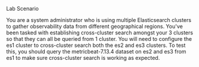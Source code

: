 Lab Scenario

You are a system administrator who is using multiple Elasticsearch clusters to gather observability data from different geographical regions. You've been tasked with establishing cross-cluster search amongst your 3 clusters so that they can all be queried from 1 cluster. You will need to configure the es1 cluster to cross-cluster search both the es2 and es3 clusters. To test this, you should query the metricbeat-7.13.4 dataset on es2 and es3 from es1 to make sure cross-cluster search is working as expected.